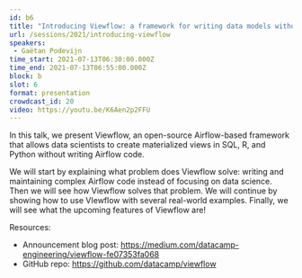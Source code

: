 ```yaml
---
id: b6
title: "Introducing Viewflow: a framework for writing data models without writing Airflow code"
url: /sessions/2021/introducing-viewflow
speakers:
 - Gaëtan Podevijn
time_start: 2021-07-13T06:30:00.000Z
time_end: 2021-07-13T06:55:00.000Z
block: b
slot: 6
format: presentation
crowdcast_id: 20
video: https://youtu.be/K6Aen2p2FFU
---
```


In this talk, we present Viewflow, an open-source Airflow-based framework that allows data scientists to create materialized views in SQL, R, and Python without writing Airflow code.

 We will start by explaining what problem does Viewflow solve: writing and maintaining complex Airflow code instead of focusing on data science. Then we will see how Viewflow solves that problem. We will continue by showing how to use VIewflow with several real-world examples. Finally, we will see what the upcoming features of Viewflow are!

 Resources:
 * Announcement blog post: https://medium.com/datacamp-engineering/viewflow-fe07353fa068
 * GitHub repo: https://github.com/datacamp/viewflow
